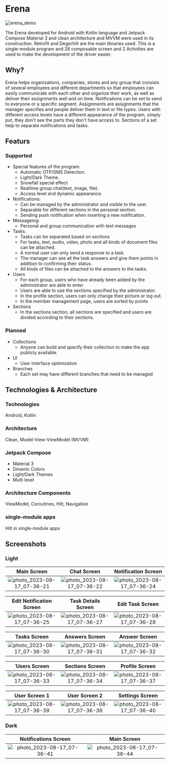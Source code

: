 # Erena
![erena_demo](https://github.com/GoudarziDeveloper/NA/assets/81271344/e0be4bb1-3d23-4f55-bed6-3f61a2c84be9)


The Erena developed for Android with Kotlin language and Jetpack Compose Material 3 and clean architecture and MVVM were used in its construction.
Retrofit and Degerhilt are the main libraries used.
This is a single-module program and 28 composable screen and 2 Activities are used to make the development of the driver easier.

## Why?
Erena helps organizations, companies, stores and any group that consists of several employees and different departments so that employees can easily communicate with each other and organize their work, as well as deliver their assignments well and on time.
Notifications can be set to send to everyone or a specific segment.
Assignments are assignments that the manager specifies and people deliver them in text or file types.
Users with different access levels have a different appearance of the program, simply put, they don't see the parts they don't have access to.
Sections of a set help to separate notifications and tasks.

## Featurs

### Supported
* Special features of the program:
  * Automatic OTP/SMS Detection.
  * Light/Dark Theme.
  * Snowfall special effect
  * Realtime group chat(text, image, file).
  * Access level and dynamic appearance.
* Notifications:
  * Can be managed by the administrator and visible to the user.
  * Separable for different sections in the personal section.
  * Sending push notification when inserting a new notification.
* Messageing:
  * Personal and group communication with text messages
* Tasks.
  * Tasks can be separated based on sections
  * For tasks, text, audio, video, photo and all kinds of document files can be attached.
  * A normal user can only send a response to a task.
  * The manager can see all the task answers and give them points in addition to confirming their status.
  * All kinds of files can be attached to the answers to the tasks.
* Users
  * For each group, users who have already been added by the administrator are able to enter.
  * Users are able to use the sections specified by the administrator.
  * In the profile section, users can only change their picture or log out.
  * In the member management page, users are sorted by points
* Sections
  * In the sections section, all sections are specified and users are divided according to their sections.
### Planned
* Collections
  * Anyone can build and specify their collection to make the app publicly available.
* UI
  * User interface optimization
* Branches
  * Each set may have different branches that need to be managed

## Technologies & Architecture    
### Technologies
  Android, Kotlin
  

### Architecture
  Clean, Model-View-ViewModel (MVVM)
  
### Jetpack Compose
  * Material 3
  * Dinamic Colors
  * Light/Dark Themes
  * Multi level

### Architecture Components

  ViewModel, Coroutines, Hilt, Navigation
  

### single-module apps
  Hilt in single-module apps


## Screenshots

### Light

|Main Screen|Chat Screen|Notification Screen|
| :---------------------: | :-----------------: | :-------------------: |
|  ![photo_2023-08-17_07-36-21](https://github.com/GoudarziDeveloper/NA/assets/81271344/ee0be4dc-1c61-43de-a51d-69c56d9c3e05)   |       ![photo_2023-08-17_07-36-22](https://github.com/GoudarziDeveloper/NA/assets/81271344/6067005a-bad1-4886-a237-f1e51a6a9aaa)       |     ![photo_2023-08-17_07-36-24](https://github.com/GoudarziDeveloper/NA/assets/81271344/60a5e096-43ea-4e1e-99d1-dfed31e8718f)    |

|Edit Notification Screen|Task Details Screen|Edit Task Screen|
| :---------------------: | :-----------------: | :-------------------: |
|   ![photo_2023-08-17_07-36-25](https://github.com/GoudarziDeveloper/NA/assets/81271344/f9cf9f28-0e28-488d-b5b4-f027724f7a4d) |      ![photo_2023-08-17_07-36-27](https://github.com/GoudarziDeveloper/NA/assets/81271344/eff8857c-66d3-4bb9-ace2-648043561aa9)   |      ![photo_2023-08-17_07-36-28](https://github.com/GoudarziDeveloper/NA/assets/81271344/4ca18433-5ed2-4d5f-9bed-fbb7ea973742)  |

|Tasks Screen|Answers Screen|Answer Screen|
| :---------------------: | :-----------------: | :-------------------: |
|  ![photo_2023-08-17_07-36-30](https://github.com/GoudarziDeveloper/NA/assets/81271344/5fa1ff2a-ea3e-489d-b932-275382b3bca3)       |    ![photo_2023-08-17_07-36-31](https://github.com/GoudarziDeveloper/NA/assets/81271344/adad3816-2bd9-43c5-bbb4-d7ff44c0611a)   |    ![photo_2023-08-17_07-36-32](https://github.com/GoudarziDeveloper/NA/assets/81271344/5433dc3f-c368-4f91-8711-1fdad5577522)     | 

|َ Users Screen|Sections Screen|Profile Screen|
| :---------------------: | :-----------------: | :-------------------: |
|  ![photo_2023-08-17_07-36-33](https://github.com/GoudarziDeveloper/NA/assets/81271344/e24ff07e-1cf6-4e4e-9300-aebcc52601f1)   |     ![photo_2023-08-17_07-36-34](https://github.com/GoudarziDeveloper/NA/assets/81271344/ffd445e3-419c-4884-8a92-203aff3e842a)    |  ![photo_2023-08-17_07-36-37](https://github.com/GoudarziDeveloper/NA/assets/81271344/f800ddf3-4f7d-4f4c-88b4-ec2b49ff44c6)    |


|User Screen 1|User Screen 2|Settings Screen|
| :---------------------: | :-----------------: | :-------------------: |
|    ![photo_2023-08-17_07-36-39](https://github.com/GoudarziDeveloper/NA/assets/81271344/6ff64c1a-3f0c-42ef-8802-dfd73557acb6)   |     ![photo_2023-08-17_07-36-36](https://github.com/GoudarziDeveloper/NA/assets/81271344/1810439c-a1bd-4f3d-910b-11355d0ba383)     |    ![photo_2023-08-17_07-36-40](https://github.com/GoudarziDeveloper/NA/assets/81271344/22cbf65f-6382-494c-8ba7-2f761ab1a641)     |

### Dark

|Notifications Screen|Main Screen|
| :---------------------: | :-----------------: |
| ![photo_2023-08-17_07-36-41](https://github.com/GoudarziDeveloper/NA/assets/81271344/2ff648cd-4c14-43fe-99cc-481495756397)  |    ![photo_2023-08-17_07-36-44](https://github.com/GoudarziDeveloper/NA/assets/81271344/60727687-6f34-4eda-aca2-4aca460ed70c)   |     

